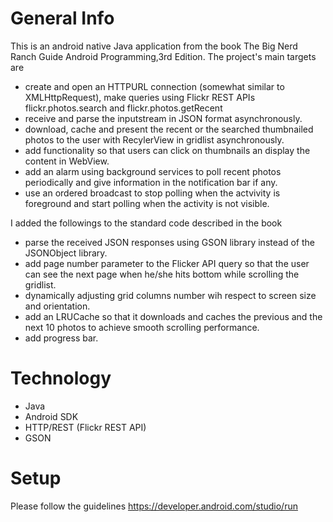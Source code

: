 # General Info
This is an android native Java application from the book The Big Nerd Ranch Guide Android Programming,3rd Edition. The project's main targets are
- create and open an HTTPURL connection (somewhat similar to XMLHttpRequest), make queries using Flickr REST APIs flickr.photos.search and flickr.photos.getRecent
- receive and parse the inputstream in JSON format asynchronously.
- download, cache and present the recent  or the searched thumbnailed photos to the user with RecylerView in gridlist asynchronously.
- add functionality so that users can click on thumbnails an display the content in WebView.
- add an alarm using background services to poll recent photos periodically and give information in the notification bar if any.
- use an ordered broadcast to stop polling when the actvivity is foreground and start polling when the activity is not visible.

I added the followings to the standard code described in the book
- parse the received JSON responses using GSON library instead of the JSONObject library.
- add page number parameter to the Flicker API query so that the user can see the next page when he/she hits bottom while scrolling the gridlist.
- dynamically adjusting grid columns number wih respect to screen size and orientation.
- add an LRUCache so that it downloads and caches the previous and the next 10 photos to achieve smooth scrolling performance.
- add progress bar.

# Technology
- Java
- Android SDK
- HTTP/REST (Flickr REST API)
- GSON

# Setup
Please follow the guidelines 
https://developer.android.com/studio/run





